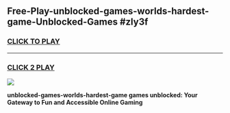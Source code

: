 
## Free-Play-unblocked-games-worlds-hardest-game-Unblocked-Games #zly3f
<h3>
<a href="https://news.freeplayer.one?title=unblocked-games-worlds-hardest-game&ref=8M">CLICK TO PLAY</a></h3>
<hr>

<h3>
<a href="https://news.freeplayer.one?title=unblocked-games-worlds-hardest-game&ref=8M">CLICK 2 PLAY</a>
  
</h3>

<a href="https://news.freeplayer.one?title=unblocked-games-worlds-hardest-game&ref=8M"><img src="https://clearcache.store/games.png"></a>


**unblocked-games-worlds-hardest-game games unblocked: Your Gateway to Fun and Accessible Online Gaming**

